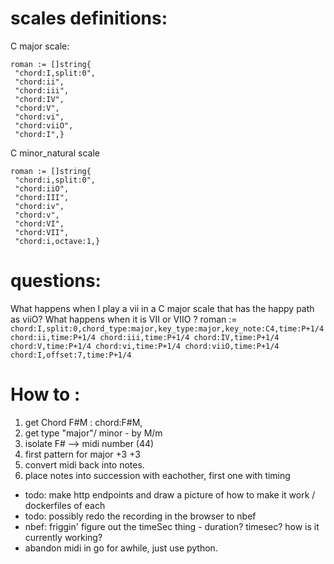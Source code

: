 # scales definitions: 
C major scale: 
```
roman := []string{
 "chord:I,split:0",
 "chord:ii", 
 "chord:iii", 
 "chord:IV", 
 "chord:V",
 "chord:vi", 
 "chord:viiO", 
 "chord:I",}
```
C minor_natural scale
```
roman := []string{
 "chord:i,split:0",
 "chord:iiO", 
 "chord:III", 
 "chord:iv", 
 "chord:v",
 "chord:VI", 
 "chord:VII",
 "chord:i,octave:1,}
 ```
# questions: 
What happens when I play a vii in a C major scale that has the happy path as viiO? 
What happens when it is VII or VIIO ? 
	roman := `
			    chord:I,split:0,chord_type:major,key_type:major,key_note:C4,time:P+1/4
				chord:ii,time:P+1/4
				chord:iii,time:P+1/4
				chord:IV,time:P+1/4
				chord:V,time:P+1/4
				chord:vi,time:P+1/4
				chord:viiO,time:P+1/4
				chord:I,offset:7,time:P+1/4`

# How to : 
1. get Chord F#M : chord:F#M, 
2. get type "major"/ minor - by M/m 
3. isolate F# --> midi number (44)
4. first pattern for major +3 +3 
5. convert midi back into notes.
6. place notes into succession with eachother, first one with timing  

- todo: make http endpoints and draw a picture of how to make it work / dockerfiles of each 
- todo: possibly redo the recording in the browser to nbef 
- nbef: friggin' figure out the timeSec thing - duration? timesec? how is it currently working? 
- abandon midi in go for awhile, just use python. 
